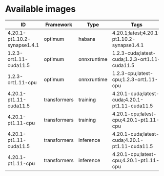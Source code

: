 # Available images

| ID | Framework | Type | Tags | Dockerfile | URI | Deprecated |
| --- | --- | --- | --- | --- | --- | --- |
| 4.20.1-pt1.10.2-synapse1.4.1 | optimum | habana | 4.20.1;latest;4.20.1-pt1.10.2-synapse1.4.1 | [dockerfile](containers/optimum/habana/4.20.1/pt1.10.2/synapse1.4.1/Dockerfile) | huggingface/optimum-habana:4.20.1-pt1.10.2-synapse1.4.1 | False |
| 1.2.3-ort1.11-cuda11.5 | optimum | onnxruntime | 1.2.3-cuda;latest-cuda;1.2.3-ort1.11-cuda11.5 | [dockerfile](containers/optimum/onnxruntime/1.2.3/ort1.11/cuda11.5/Dockerfile) | huggingface/optimum-onnxruntime:1.2.3-ort1.11-cuda11.5 | False |
| 1.2.3-ort1.11-cpu | optimum | onnxruntime | 1.2.3-cpu;latest-cpu;1.2.3-ort1.11-cpu | [dockerfile](containers/optimum/onnxruntime/1.2.3/ort1.11/cpu/Dockerfile) | huggingface/optimum-onnxruntime:1.2.3-ort1.11-cpu | False |
| 4.20.1-pt1.11-cuda11.5 | transformers | training | 4.20.1-cuda;latest-cuda;4.20.1-pt1.11-cuda11.5 | [dockerfile](containers/transformers/training/4.20.1/pt1.11/cuda11.5/Dockerfile) | huggingface/transformers-training:4.20.1-pt1.11-cuda11.5 | False |
| 4.20.1-pt1.11-cpu | transformers | training | 4.20.1-cpu;latest-cpu;4.20.1-pt1.11-cpu | [dockerfile](containers/transformers/training/4.20.1/pt1.11/cpu/Dockerfile) | huggingface/transformers-training:4.20.1-pt1.11-cpu | False |
| 4.20.1-pt1.11-cuda11.5 | transformers | inference | 4.20.1-cuda;latest-cuda;4.20.1-pt1.11-cuda11.5 | [dockerfile](containers/transformers/inference/4.20.1/pt1.11/cuda11.5/Dockerfile) | huggingface/transformers-inference:4.20.1-pt1.11-cuda11.5 | False |
| 4.20.1-pt1.11-cpu | transformers | inference | 4.20.1-cpu;latest-cpu;4.20.1-pt1.11-cpu | [dockerfile](containers/transformers/inference/4.20.1/pt1.11/cpu/Dockerfile) | huggingface/transformers-inference:4.20.1-pt1.11-cpu | False |
